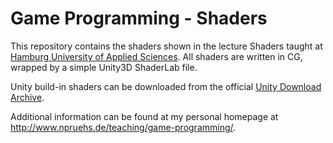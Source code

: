 Game Programming - Shaders
==========================

This repository contains the shaders shown in the lecture Shaders taught at [Hamburg University of Applied Sciences](http://www.haw-hamburg.de/english.html). All shaders are written in CG, wrapped by a simple Unity3D ShaderLab file.

Unity build-in shaders can be downloaded from the official [Unity Download Archive](http://unity3d.com/unity/download/archive).

Additional information can be found at my personal homepage at
http://www.npruehs.de/teaching/game-programming/.
